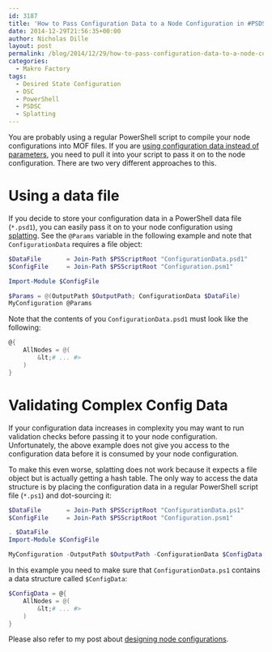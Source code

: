 ```yaml
---
id: 3187
title: 'How to Pass Configuration Data to a Node Configuration in #PSDSC'
date: 2014-12-29T21:56:35+00:00
author: Nicholas Dille
layout: post
permalink: /blog/2014/12/29/how-to-pass-configuration-data-to-a-node-configuration-in-psdsc/
categories:
  - Makro Factory
tags:
  - Desired State Configuration
  - DSC
  - PowerShell
  - PSDSC
  - Splatting
---
```

You are probably using a regular PowerShell script to compile your node configurations into MOF files. If you are [using configuration data instead of parameters](/blog/2014/12/05/are-you-separating-configuration-and-environment-data-in-powershell-dsc-you-should/ "Are You Separating Configuration and Environment Data in PowerShell DSC? You Should!"), you need to pull it into your script to pass it on to the node configuration. There are two very different approaches to this.

<!--more-->

# Using a data file

If you decide to store your configuration data in a PowerShell data file (`*.psd1`), you can easily pass it on to your node configuration using [splatting](http://technet.microsoft.com/en-us/library/jj672955.aspx). See the `@Params` variable in the following example and note that `ConfigurationData` requires a file object:

```powershell
$DataFile       = Join-Path $PSScriptRoot "ConfigurationData.psd1"
$ConfigFile     = Join-Path $PSScriptRoot "Configuration.psm1"

Import-Module $ConfigFile

$Params = @(OutputPath $OutputPath; ConfigurationData $DataFile)
MyConfiguration @Params
```

Note that the contents of you `ConfigurationData.psd1` must look like the following:

```powershell
@{
    AllNodes = @(
        &lt;# ... #>
    )
}
```

# Validating Complex Config Data

If your configuration data increases in complexity you may want to run validation checks before passing it to your node configuration. Unfortunately, the above example does not give you access to the configuration data before it is consumed by your node configuration.

To make this even worse, splatting does not work because it expects a file object but is actually getting a hash table. The only way to access the data structure is by placing the configuration data in a regular PowerShell script file (`*.ps1`) and dot-sourcing it:

```powershell
$DataFile       = Join-Path $PSScriptRoot "ConfigurationData.ps1"
$ConfigFile     = Join-Path $PSScriptRoot "Configuration.psm1"

. $DataFile
Import-Module $ConfigFile

MyConfiguration -OutputPath $OutputPath -ConfigurationData $ConfigData
```

In this example you need to make sure that `ConfigurationData.ps1` contains a data structure called `$ConfigData`:

```powershell
$ConfigData = @{
    AllNodes = @(
        &lt;# ... #>
    )
}
```

Please also refer to my post about [designing node configurations](/blog/2014/12/23/designing-node-configurations-in-powershell-dsc/ "Designing Node Configurations in PowerShell DSC").
